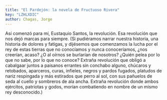 ```yaml
---
title: "El Pardejón: la novela de Fructuoso Rivera"
key: "LZHLXDIC"
author: Chagas, Jorge
---
```

<div data-schema-version="8"><p>Así comenzó para mí, Eustaquio Santos, la revolución. Esa revolución que nos dejó marcas para siempre. (Si pudiéramos narrar nuestra historia, una historia de dolores y fatigas, y dijésemos que comenzamos la lucha por el rey de estas tierras que no conocíamos y nunca conoceríamos, ¿nos creerían, acaso? ¿O al oírnos se burlarían de nosotros? ¿Quién pelea por lo que no sabe, por lo que no conoce? Extraña revolución que obligó a cabalgaar juntos a paisanos errantes sin conchabo alguno, chúcaros y retobados, aparceros, curas, infieles, negros y pardos fugados, platudos de nariz respingada y más estirados que perro al sol, con sus pañuelos de seda al cuello y sombreros de ala ancha. Extraña revolución donde ambos ejércitos, patriotas y godos, morían combatiendo en nombre de un mismo rey desconocido.)</p> </div>